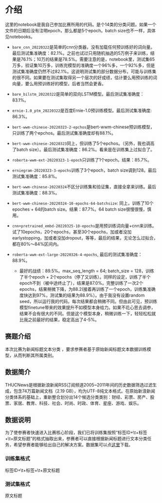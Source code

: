 # 介绍

这里的notebook是我自己参加比赛所用的代码。是个14类的分类问题。如果一个文件的日期后没有注明epoch，那么都是5个epoch。batch size也不一样，具体见notebooks。

- `bare_cnn_20220322`是简单的cnn分类器，没有加载任何预训练好的词向量。最后测试集准确度：82.1%。之前也试过只用随机抽选的5万例子来训练，结果是76.1%；10万的结果是78.5%。需要注意的是，notebook里，测试集65万多，验证集10万多，训练完模型的准确度一个96%多，一个92%多，但是测试集准确度仍然不过82.1%。这说明测试集的部分数据分布，可能与训练集的很不同。如果要在测试集取得另一个层次的好成绩，估计要么用预训练的词向量，要么用预训练好的模型，后者当然会更香。
- `bare_bilstm_20220322`是简单的双向LSTM模型。最后测试集准确度：83.1%。
- `ernie-1.0_ptm_20220322`是百度Ernie-1.0预训练模型。最后测试集准确度: 86.3%。
- `bert-wwm-chinese-20220323-2-epchos`是bert-wwm-chinese预训练模型，只训练了两个epchos。最后测试集准确度却有88.1%。
- `bert-wwm-chinese-20220323`同上，但训练了5个epchos。（另外，我也调高了batch size）。最后测试集准确度：86.2%。看来是在训练集上过拟合了。
- `roberta-wwm-ext-20220323-1-epoch`只训练了1个epoch。结果：85.7%。
- `erniegram-20220323-3-epochs`训练了3个epoch，batch size调到128。最后测试集准确度：85.8%。
- `bert-wwm-chinese-20220324`不区分训练集和验证集，直接全拿来训练。最后测试集准确度：88.3%。
- `bert-wwm-chinese-20220324-10-epochs-64-batchsize`: 同上，训练了10个epoches + 64的batch size。结果：87.7%。64 batch size很慢很慢，慎用。
- `cnn+pretrained_embd-20220325-10-epochs`是用预训练词向量+cnn来训练。试了10epochs，20个epochs，甚至30个epochs，加或者没加earlystopping，加或者没加dropout，等等，最后的结果，无论怎么过拟合，都在80%～84%区间内。

- `roberta-wwm-ext-large-20220326-4-epochs`, 最后的测试集准确度：88.9%。
	- 最好的战绩：89.5%。max_seq_length = 64; batch_size = 128，训练了半个epoch + 2个epochs（停了又训练）。同样的设定，训练了半个epoch不到（被中途终止了），结果是87.0%。完整训练了一次2个epochs，结果稍微下降，为88.2(接着再训练了一个epoch，训练集准确度快达到97%，测试集的结果为88.9%）。由于我没有设置random seed，所以运行我的代码，每次结果都会稍微不同。但由此可见，预训练模型finetune带来的效果提升不如模型本身给力。如果不花心思去调参，结果不会有很大的不同。但是这个模型本身，稍微训练一下，轻轻松松就比我之前最好的结果，稳定高出了4-5%。


## 赛题介绍

本次比赛为新闻标题文本分类 ，要求参赛者基于原始新闻标题文本数据训练模型，从而判断其所属类别。

## 数据简介

THUCNews是根据新浪新闻RSS订阅频道2005~2011年间的历史数据筛选过滤生成，包含74万篇新闻文档（2.19 GB），均为UTF-8纯文本格式。在原始新浪新闻分类体系的基础上，重新整合划分出14个候选分类类别：财经、彩票、房产、股票、家居、教育、科技、社会、时尚、时政、体育、星座、游戏、娱乐。

## 数据说明

为了使参赛者快速进入比赛核心阶段，我们已将训练集按照“标签ID+\t+标签+\t+原文标题”的格式抽取出来，参赛者可以直接根据新闻标题进行文本分类任务，希望参赛者能够给出自己的解决方案。数据集可以点[这里](https://aistudio.baidu.com/aistudio/datasetdetail/12701)下载。

### 训练集格式
标签ID+\t+标签+\t+原文标题

### 测试集格式
原文标题